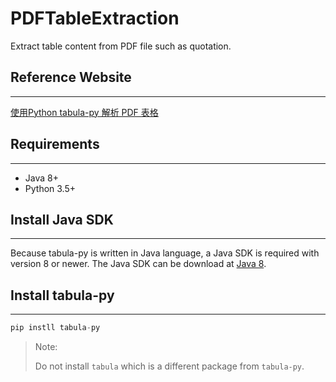 # PDFTableExtraction

Extract table content from PDF file such as quotation.

## Reference Website

-----

[使用Python tabula-py 解析 PDF 表格](https://chungyizhen.medium.com/pdf%E4%B8%80%E7%9B%B4%E6%98%AF%E8%B3%87%E6%96%99%E6%B8%85%E7%90%86-data-cleansing-%E4%BB%A4%E4%BA%BA%E9%A0%AD%E7%97%9B%E7%9A%84%E5%95%8F%E9%A1%8C-%E5%B0%A4%E5%85%B6%E6%98%AF%E9%82%A3%E4%BA%9B%E4%B8%8D%E6%95%B4%E9%BD%8A%E7%9A%84%E8%A1%A8%E6%A0%BC-%E6%A0%BC%E5%BC%8F%E7%89%B9%E5%88%A5%E7%9A%84%E6%94%BF%E5%BA%9C%E5%85%AC%E9%96%8B%E8%B3%87%E6%96%99-%E7%94%9A%E8%87%B3%E6%9C%AC%E8%BA%AB%E6%98%AF%E5%9C%96%E6%AA%94-%E7%84%A1%E6%B3%95%E6%90%9C%E5%B0%8B%E6%96%87%E5%AD%97-%E4%BD%86%E4%B9%9F%E6%98%AF%E9%80%99%E4%BA%9B%E7%97%9B%E9%BB%9E-%E6%9C%89%E8%A8%B1%E5%A4%9A%E8%BD%89%E6%AA%94%E7%9A%84%E4%BB%98%E8%B2%BB%E6%9C%8D%E5%8B%99-python-f47f96507f51)

## Requirements

-----

* Java 8+
* Python 3.5+

## Install Java SDK

-----

Because tabula-py is written in Java language, a Java SDK is required with version 8 or newer. The Java SDK can be download at [Java 8](https://www.java.com/zh-TW/download/).

## Install tabula-py

-----

```python
pip instll tabula-py
```

> Note:
>
> Do not install `tabula` which is a different package from `tabula-py`.

